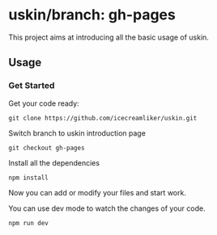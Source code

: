 # uskin/branch: gh-pages
This project aims at introducing all the basic usage of uskin.

## Usage

### Get Started

Get your code ready:
```
git clone https://github.com/icecreamliker/uskin.git
```

Switch branch to uskin introduction page
```
git checkout gh-pages
```

Install all the dependencies
```
npm install
```

Now you can add or modify your files and start work.

You can use dev mode to watch the changes of your code.
```
npm run dev
```